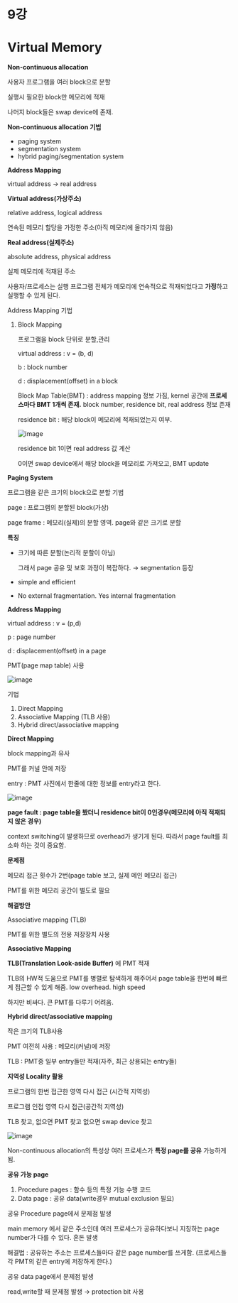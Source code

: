 # 9강

# Virtual Memory

**Non-continuous allocation**

사용자 프로그램을 여러 block으로 분할

실행시 필요한 block만 메모리에 적재

나머지 block들은 swap device에 존재.

**Non-continuous allocation 기법**

- paging system
- segmentation system
- hybrid paging/segmentation system

**Address Mapping**

virtual address → real address

**Virtual address(가상주소)**

relative address, logical address

연속된 메모리 할당을 가정한 주소(아직 메모리에 올라가지 않음)

**Real address(실제주소)**

absolute address, physical address

실제 메모리에 적재된 주소

사용자/프로세스는 실행 프로그램 전체가 메모리에 연속적으로 적재되었다고 **가정**하고 실행할 수 있게 된다.

Address Mapping 기법

1. Block Mapping
    
    프로그램을 block 단위로 분할,관리
    
    virtual address : v = (b, d)
    
    b : block number
    
    d : displacement(offset) in a block
    
    Block Map Table(BMT) : address mapping 정보 가짐, kernel 공간에 **프로세스마다 BMT 1개씩 존재.** block number, residence bit, real address 정보 존재
    
    residence bit : 해당 block이 메모리에 적재되었는지 여부.
    
    ![image](https://github.com/SSAFY11thDaejeon7/cs_study/assets/138864974/0ead28f4-5d75-43e1-a4d5-26e3bee592b9)
    
    residence bit 1이면 real address 값 계산
    
    0이면 swap device에서 해당 block을 메모리로 가져오고, BMT update
    

**Paging System**

프로그램을 같은 크기의 block으로 분할 기법

page : 프로그램의 분할된 block(가상)

page frame : 메모리(실제)의 분할 영역. page와 같은 크기로 분할

**특징**

- 크기에 따른 분할(논리적 분할이 아님)
    
    그래서 page 공유 및 보호 과정이 복잡하다. → segmentation 등장
    
- simple and efficient
- No external fragmentation. Yes internal fragmentation

**Address Mapping**

virtual address : v = (p,d)

p : page number

d : displacement(offset) in a page

PMT(page map table) 사용

![image](https://github.com/SSAFY11thDaejeon7/cs_study/assets/138864974/af3ceb95-93d9-4f24-8949-19132e28fd0f)

기법

1. Direct Mapping
2. Associative Mapping (TLB 사용)
3. Hybrid direct/associative mapping

**Direct Mapping**

block mapping과 유사

PMT를 커널 안에 저장

entry : PMT 사진에서 한줄에 대한 정보를 entry라고 한다.

![image](https://github.com/SSAFY11thDaejeon7/cs_study/assets/138864974/fa638935-601e-4dc5-810c-2e7d468dd6db)

**page fault : page table을 봤더니 residence bit이 0인경우(메모리에 아직 적재되지 않은 경우)**

context switching이 발생하므로 overhead가 생기게 된다. 따라서 page fault를 최소화 하는 것이 중요함.

**문제점**

메모리 접근 횟수가 2번(page table 보고, 실제 메인 메모리 접근)

PMT를 위한 메모리 공간이 별도로 필요

**해결방안**

Associative mapping (TLB)

PMT를 위한 별도의 전용 저장장치 사용

**Associative Mapping**

**TLB(Translation Look-aside Buffer)** 에 PMT 적재

TLB의 HW적 도움으로 PMT를 병렬로 탐색하게 해주어서 page table을 한번에 빠르게 접근할 수 있게 해줌. low overhead. high speed

하지만 비싸다. 큰 PMT를 다루기 어려움.

**Hybrid direct/associative mapping**

작은 크기의 TLB사용

PMT 여전히 사용 : 메모리(커널)에 저장

TLB : PMT중 일부 entry들만 적재(자주, 최근 상용되는 entry들)

**지역성 Locality 활용**

프로그램의 한번 접근한 영역 다시 접근 (시간적 지역성)

프로그램 인접 영역 다시 접근(공간적 지역성)

TLB 찾고, 없으면 PMT 찾고 없으면 swap device 찾고

![image](https://github.com/SSAFY11thDaejeon7/cs_study/assets/138864974/a08d9588-a4e6-4b5e-a4d1-788fe08ef626)

Non-continuous allocation의 특성상 여러 프로세스가 **특정 page를 공유** 가능하게 됨.

**공유 가능 page**

1. Procedure pages : 함수 등의 특정 기능 수행 코드
2. Data page : 공유 data(write경우 mutual exclusion 필요)

공유 Procedure page에서 문제점 발생

main memory 에서 같은 주소인데 여러 프로세스가 공유하다보니 지칭하는 page number가 다를 수 있다. 혼돈 발생

해결법 : 공유하는 주소는 프로세스들마다 같은 page number를 쓰게함. (프로세스들 각 PMT의 같은 entry에 저장하게 한다.)

공유 data page에서 문제점 발생

read,write할 때 문제점 발생 → protection bit 사용
